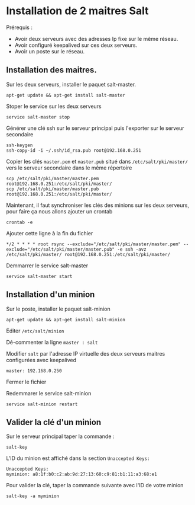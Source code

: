# Installation de 2 maitres Salt

Prérequis : 
- Avoir deux serveurs avec des adresses Ip fixe sur le même réseau.
- Avoir configuré keepalived sur ces deux serveurs.
- Avoir un poste sur le réseau.

## Installation des maitres.

Sur les deux serveurs, installer le paquet salt-master.

    apt-get update && apt-get install salt-master

Stoper le service sur les deux serveurs

    service salt-master stop

Générer une clé ssh sur le serveur principal puis l'exporter sur le serveur secondaire

    ssh-keygen 
    ssh-copy-id -i ~/.ssh/id_rsa.pub root@192.168.0.251

Copier les clés `master.pem` et `master.pub` situé dans `/etc/salt/pki/master/` vers le serveur secondaire dans le même répertoire

    scp /etc/salt/pki/master/master.pem root@192.168.0.251:/etc/salt/pki/master/
    scp /etc/salt/pki/master/master.pub root@192.168.0.251:/etc/salt/pki/master/

Maintenant, il faut synchroniser les clés des minions sur les deux serveurs, pour faire ça nous allons ajouter un crontab

    crontab -e

Ajouter cette ligne à la fin du fichier

    */2 * * * * root rsync --exclude="/etc/salt/pki/master/master.pem" --exclude="/etc/salt/pki/master/master.pub" -e ssh -avz /etc/salt/pki/master/ root@192.168.0.251:/etc/salt/pki/master/

Demmarrer le service salt-master

    service salt-master start

## Installation d'un minion

Sur le poste, installer le paquet salt-minion

    apt-get update && apt-get install salt-minion

Editer `/etc/salt/minion`

Dé-commenter la ligne `master : salt`

Modifier `salt` par l'adresse IP virtuelle des deux serveurs maitres configurées avec keepalived

    master: 192.168.0.250

Fermer le fichier

Redemmarer le service salt-minion

    service salt-minion restart

## Valider la clé d'un minion

Sur le serveur principal taper la commande :

    salt-key

L'ID du minion est affiché dans la section `Unaccepted Keys:`

    Unaccepted Keys:
    myminion: a8:1f:b0:c2:ab:9d:27:13:60:c9:81:b1:11:a3:68:e1

Pour valider la clé, taper la commande suivante avec l'ID de votre minion

    salt-key -a myminion
